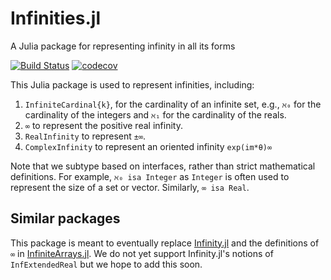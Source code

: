 # Infinities.jl
A Julia package for representing infinity in all its forms

[![Build Status](https://github.com/JuliaMath/Infinities.jl/workflows/CI/badge.svg)](https://github.com/JuliaMath/Infinities.jl/actions)
[![codecov](https://codecov.io/gh/JuliaMath/Infinities.jl/branch/master/graph/badge.svg)](https://codecov.io/gh/JuliaMath/Infinities.jl)



This Julia package is used to represent infinities, including:

1. `InfiniteCardinal{k}`, for the cardinality of an infinite set, e.g., `ℵ₀` for the cardinality of the integers and `ℵ₁` for the cardinality of the reals. 
2.  `∞` to represent the positive real infinity. 
3. `RealInfinity` to represent `±∞`.
4. `ComplexInfinity` to represent an oriented infinity  `exp(im*θ)∞`


Note that we subtype based on interfaces, rather than strict mathematical definitions. For example,  `ℵ₀ isa Integer` as `Integer` is often used to represent the size of a set or vector. Similarly, `∞ isa Real`.

## Similar packages

This package is meant to eventually replace [Infinity.jl](https://github.com/cjdoris/Infinity.jl) and the definitions of `∞` in [InfiniteArrays.jl](https://github.com/JuliaArrays/InfiniteArrays.jl). We do not yet support Infinity.jl's notions of `InfExtendedReal` but we hope to add this soon.